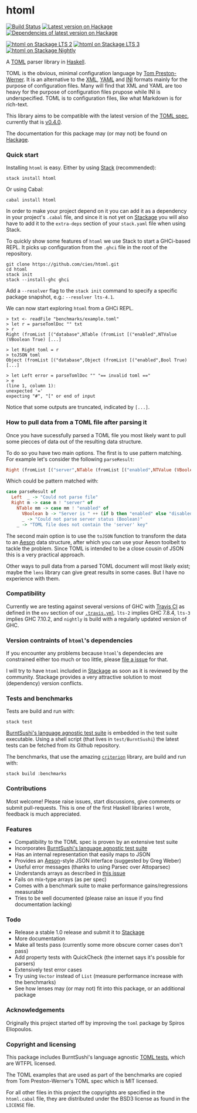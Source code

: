 htoml
=====

[![Build Status](https://travis-ci.org/cies/htoml.svg?branch=master)](https://travis-ci.org/cies/htoml)
[![Latest version on Hackage](https://img.shields.io/hackage/v/htoml.svg)](https://hackage.haskell.org/package/html)
[![Dependencies of latest version on Hackage](https://img.shields.io/hackage-deps/v/htoml.svg)](https://hackage.haskell.org/package/html)

[![htoml on Stackage LTS 2](http://stackage.org/package/htoml/badge/lts-2)](http://stackage.org/lts-2/package/htoml)
[![htoml on Stackage LTS 3](http://stackage.org/package/htoml/badge/lts-3)](http://stackage.org/lts-3/package/htoml)
[![htoml on Stackage Nightly](http://stackage.org/package/htoml/badge/nightly)](http://stackage.org/nightly/package/htoml)


A [TOML](https://github.com/mojombo/toml) parser library in
[Haskell](http://haskell-lang.org).

TOML is the obvious, minimal configuration language by
[Tom Preston-Werner](https://github.com/mojombo).
It is an alternative to the [XML](http://www.w3.org/TR/REC-xml/),
[YAML](http://www.yaml.org/spec/1.2/spec.html) and
[INI](http://en.wikipedia.org/wiki/INI_file) formats mainly for the purpose of
configuration files. Many will find that XML and YAML are too heavy for
the purpose of configuration files prupose while INI is underspecified.
TOML is to configuration files, like what Markdown is for rich-text.

This library aims to be compatible with the latest version of the
[TOML spec](https://github.com/mojombo/toml), currently that is
[v0.4.0](https://github.com/toml-lang/toml/releases/tag/v0.4.0).

The documentation for this package may (or may not) be found on
[Hackage](https://hackage.haskell.org/package/htoml).


### Quick start

Installing `htoml` is easy. Either by using
[Stack](http://haskellstack.org) (recommended):

    stack install htoml

Or using Cabal:

    cabal install htoml

In order to make your project depend on it you can add it as a
dependency in your project's `.cabal` file, and since it is not
yet on [Stackage](https://www.stackage.org/) you will also have
to add it to the `extra-deps` section of your `stack.yaml` file
when using Stack.

To quickly show some features of `htoml` we use Stack to start a
GHCi-based REPL. It picks up configuration from the `.ghci` file
in the root of the repository.

    git clone https://github.com/cies/htoml.git
    cd htoml
    stack init
    stack --install-ghc ghci

Add a `--resolver` flag to the `stack init` command to specify
a specific package snapshot, e.g.: `--resolver lts-4.1`.

We can now start exploring `htoml` from a GHCi REPL.

    > txt <- readFile "benchmarks/example.toml"
    > let r = parseTomlDoc "" txt
    > r
    Right (fromList [("database",NTable (fromList [("enabled",NTValue (VBoolean True) [...]

    > let Right toml = r
    > toJSON toml
    Object (fromList [("database",Object (fromList [("enabled",Bool True) [...]

    > let Left error = parseTomlDoc "" "== invalid toml =="
    > e
    (line 1, column 1):
    unexpected '='
    expecting "#", "[" or end of input

Notice that some outputs are truncated, indicated by `[...]`.


### How to pull data from a TOML file after parsing it

Once you have sucessfully parsed a TOML file you most likely want to pull
some piecces of data out of the resulting data structure.

To do so you have two main options. The first is to use pattern matching.
For example let's consider the following `parseResult`:

```haskell
Right (fromList [("server",NTable (fromList [("enabled",NTValue (VBoolean True))] ) )] )
```

Which could be pattern matched with:

```haskell
case parseResult of
  Left  _ -> "Could not parse file"
  Right m -> case m ! "server" of
    NTable mm -> case mm ! "enabled" of
      VBoolean b -> "Server is " ++ (if b then "enabled" else "disabled")
      _ -> "Could not parse server status (Boolean)"
    _ -> "TOML file does not contain the 'server' key"
```

The second main option is to use the `toJSON` function to transform the data
to an [Aeson](https://hackage.haskell.org/package/aeson) data structure,
after which you can use your Aeson toolbelt to tackle the problem. Since
TOML is intended to be a close cousin of JSON this is a very practical
approach.

Other ways to pull data from a parsed TOML document will most likely
exist; maybe the `lens` library can give great results in some cases.
But I have no experience with them.


### Compatibility

Currently we are testing against several versions of GHC with
[Travis CI](https://travis-ci.org/cies/htoml) as defined in the `env` section of our
[`.travis.yml`](https://github.com/cies/htoml/blob/master/.travis.yml).
`lts-2` implies GHC 7.8.4, `lts-3` implies GHC 7.10.2, and `nightly` is
build with a regularly updated version of GHC.


### Version contraints of `htoml`'s dependencies

If you encounter any problems because `htoml`'s dependecies are
constrained either too much or too little, please
[file a issue](https://github.com/cies/htoml/issues) for that.

I will try to have `htoml` included in [Stackage](http://stackage.org)
as soon as it is reviewed by the community. Stackage provides a very
attractive solution to most (dependency) version conflicts.


### Tests and benchmarks

Tests are build and run with:

    stack test

[BurntSushi's language agnostic test suite](https://github.com/BurntSushi/toml-test)
is embedded in the test suite executable.  Using a shell script (that
lives in `test/BurntSushi`) the latest tests can be fetched from
its Github repository.

The benchmarks, that use the amazing [`criterion`](http://www.serpentine.com/criterion)
library, are build and run with:

    stack build :benchmarks


### Contributions

Most welcome! Please raise issues, start discussions, give comments or
submit pull-requests.
This is one of the first Haskell libraries I wrote, feedback is
much appreciated.


### Features

* Compatibility to the TOML spec is proven by an extensive test suite
* Incorporates [BurntSushi's language agnostic test suite](https://github.com/BurntSushi/toml-test)
* Has an internal representation that easily maps to JSON
* Provides an [Aeson](https://hackage.haskell.org/package/aeson)-style JSON interface (suggested by Greg Weber)
* Useful error messages (thanks to using Parsec over Attoparsec)
* Understands arrays as described in [this issue](https://github.com/toml-lang/toml/issues/254)
* Fails on mix-type arrays (as per spec)
* Comes with a benchmark suite to make performance gains/regressions measurable
* Tries to be well documented (please raise an issue if you find documentation lacking)


### Todo

* Release a stable 1.0 release and submit it to [Stackage](http://stackage.org)
* More documentation
* Make all tests pass (currently some more obscure corner cases don't pass)
* Add property tests with QuickCheck (the internet says it's possible for parsers)
* Extensively test error cases
* Try using `Vector` instead of `List` (measure performance increase with the benchmarks)
* See how lenses may (or may not) fit into this package, or an additional package


### Acknowledgements

Originally this project started off by improving the `toml` package by
Spiros Eliopoulos.


### Copyright and licensing

This package includes BurntSushi's language agnostic
[TOML tests](https://github.com/BurntSushi/toml-test), which are WTFPL
licensed.

The TOML examples that are used as part of the benchmarks are copied
from Tom Preston-Werner's TOML spec which is MIT licensed.

For all other files in this project the copyrights are specified in the
`htoml.cabal` file, they are distributed under the BSD3 license as found
in the `LICENSE` file.
